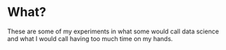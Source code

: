 # What?

These are some of my experiments in what some would call data science and what
I would call having too much time on my hands.
